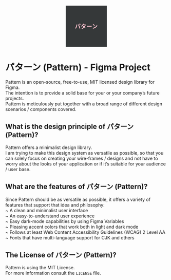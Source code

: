 <p align="center">
    <img src="https://github.com/Pattern-Design/Figma/blob/main/logo.png?raw=true" width="128"/>
</p>

# パターン (Pattern) - Figma Project
Pattern is an open-source, free-to-use, MIT licensed design library for Figma.<br>
The intention is to provide a solid base for your or your company’s future projects.<br>
Pattern is meticulously put together with a broad range of different design scenarios / components covered.<br>

## What is the design principle of パターン (Pattern)?
Pattern offers a minimalist design library.<br>
I am trying to make this design system as versatile as possible, so that you can solely focus on creating your wire-frames / designs and not have to worry about the looks of your application or if it’s suitable for your audience / user base.

## What are the features of パターン (Pattern)?
Since Pattern should be as versatile as possible, it offers a variety of features that support that idea and philosophy:<br>
~ A clean and minimalist user interface<br>
~ An easy-to-understand user experience<br>
~ Easy dark-mode capabilities by using Figma Variables<br>
~ Pleasing accent colors that work both in light and dark mode<br>
~ Follows at least Web Content Accessibility Guidelines (WCAG) 2 Level AA<br>
~ Fonts that have multi-language support for CJK and others<br>

## The License of パターン (Pattern)?
Pattern is using the MIT License.<br>
For more information consult the `LICENSE` file.
